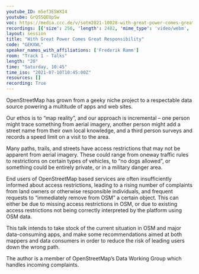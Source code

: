 ```yaml
---
youtube_ID: m5ef3E5WXI4
youtube: GrQSSQEUpSw
voc: https://media.ccc.de/v/sotm2021-10028-with-great-power-comes-great-responsibility
recordings: [{'size': 256, 'length': 2482, 'mime_type': 'video/webm', 'language': 'eng-ind', 'filename': 'sotm2021-10028-eng-ind-With_Great_Power_Comes_Great_Responsibility_webm-hd.webm', 'state': 'new', 'folder': 'webm-hd', 'high_quality': True, 'width': 1920, 'height': 1080, 'updated_at': '2021-11-08T21:02:43.597+01:00', 'recording_url': 'https://cdn.media.ccc.de/events/sotm/2021/webm-hd/sotm2021-10028-eng-ind-With_Great_Power_Comes_Great_Responsibility_webm-hd.webm', 'url': 'https://api.media.ccc.de/public/recordings/55539', 'event_url': 'https://api.media.ccc.de/public/events/04789607-1dd6-5a37-bda8-301a436f2866', 'conference_url': 'https://api.media.ccc.de/public/conferences/sotm2021'}, {'size': 143, 'length': 2482, 'mime_type': 'video/webm', 'language': 'eng-ind', 'filename': 'sotm2021-10028-eng-ind-With_Great_Power_Comes_Great_Responsibility_webm-sd.webm', 'state': 'new', 'folder': 'webm-sd', 'high_quality': False, 'width': 720, 'height': 576, 'updated_at': '2021-11-08T20:25:39.336+01:00', 'recording_url': 'https://cdn.media.ccc.de/events/sotm/2021/webm-sd/sotm2021-10028-eng-ind-With_Great_Power_Comes_Great_Responsibility_webm-sd.webm', 'url': 'https://api.media.ccc.de/public/recordings/55538', 'event_url': 'https://api.media.ccc.de/public/events/04789607-1dd6-5a37-bda8-301a436f2866', 'conference_url': 'https://api.media.ccc.de/public/conferences/sotm2021'}, {'size': 124, 'length': 2482, 'mime_type': 'video/mp4', 'language': 'eng-ind', 'filename': 'sotm2021-10028-eng-ind-With_Great_Power_Comes_Great_Responsibility_sd.mp4', 'state': 'new', 'folder': 'h264-sd', 'high_quality': False, 'width': 720, 'height': 576, 'updated_at': '2021-11-08T19:53:38.487+01:00', 'recording_url': 'https://cdn.media.ccc.de/events/sotm/2021/h264-sd/sotm2021-10028-eng-ind-With_Great_Power_Comes_Great_Responsibility_sd.mp4', 'url': 'https://api.media.ccc.de/public/recordings/55537', 'event_url': 'https://api.media.ccc.de/public/events/04789607-1dd6-5a37-bda8-301a436f2866', 'conference_url': 'https://api.media.ccc.de/public/conferences/sotm2021'}, {'size': 37, 'length': 2482, 'mime_type': 'audio/mpeg', 'language': 'eng', 'filename': 'sotm2021-10028-eng-With_Great_Power_Comes_Great_Responsibility_mp3.mp3', 'state': 'new', 'folder': 'mp3', 'high_quality': False, 'width': 0, 'height': 0, 'updated_at': '2021-11-08T19:48:04.275+01:00', 'recording_url': 'https://cdn.media.ccc.de/events/sotm/2021/mp3/sotm2021-10028-eng-With_Great_Power_Comes_Great_Responsibility_mp3.mp3', 'url': 'https://api.media.ccc.de/public/recordings/55536', 'event_url': 'https://api.media.ccc.de/public/events/04789607-1dd6-5a37-bda8-301a436f2866', 'conference_url': 'https://api.media.ccc.de/public/conferences/sotm2021'}, {'size': 274, 'length': 2482, 'mime_type': 'video/mp4', 'language': 'eng-ind', 'filename': 'sotm2021-10028-eng-ind-With_Great_Power_Comes_Great_Responsibility_hd.mp4', 'state': 'new', 'folder': 'h264-hd', 'high_quality': True, 'width': 1920, 'height': 1080, 'updated_at': '2021-11-08T19:46:18.576+01:00', 'recording_url': 'https://cdn.media.ccc.de/events/sotm/2021/h264-hd/sotm2021-10028-eng-ind-With_Great_Power_Comes_Great_Responsibility_hd.mp4', 'url': 'https://api.media.ccc.de/public/recordings/55535', 'event_url': 'https://api.media.ccc.de/public/events/04789607-1dd6-5a37-bda8-301a436f2866', 'conference_url': 'https://api.media.ccc.de/public/conferences/sotm2021'}, {'size': 235, 'length': 2482, 'mime_type': 'video/mp4', 'language': 'ind', 'filename': 'sotm2021-10028-ind-With_Great_Power_Comes_Great_Responsibility.mp4', 'state': 'new', 'folder': 'h264-hd', 'high_quality': True, 'width': 1920, 'height': 1080, 'updated_at': '2021-11-08T19:46:07.726+01:00', 'recording_url': 'https://cdn.media.ccc.de/events/sotm/2021/h264-hd/sotm2021-10028-ind-With_Great_Power_Comes_Great_Responsibility.mp4', 'url': 'https://api.media.ccc.de/public/recordings/55534', 'event_url': 'https://api.media.ccc.de/public/events/04789607-1dd6-5a37-bda8-301a436f2866', 'conference_url': 'https://api.media.ccc.de/public/conferences/sotm2021'}, {'size': 235, 'length': 2482, 'mime_type': 'video/mp4', 'language': 'eng', 'filename': 'sotm2021-10028-eng-With_Great_Power_Comes_Great_Responsibility.mp4', 'state': 'new', 'folder': 'h264-hd', 'high_quality': True, 'width': 1920, 'height': 1080, 'updated_at': '2021-11-08T19:45:56.284+01:00', 'recording_url': 'https://cdn.media.ccc.de/events/sotm/2021/h264-hd/sotm2021-10028-eng-With_Great_Power_Comes_Great_Responsibility.mp4', 'url': 'https://api.media.ccc.de/public/recordings/55533', 'event_url': 'https://api.media.ccc.de/public/events/04789607-1dd6-5a37-bda8-301a436f2866', 'conference_url': 'https://api.media.ccc.de/public/conferences/sotm2021'}]
layout: session
title: "With Great Power Comes Great Responsibility"
code: "GEKXWL"
speaker_names_with_affiliations: ['Frederik Ramm']
room: "Track 1 - Talks"
length: "20"
time: "Saturday, 10:45"
time_iso: "2021-07-10T10:45:00Z"
resources: []
recording: True
---
```

OpenStreetMap has grown from a geeky niche project to a respectable data source powering a multitude of apps and web sites.

Our ethos is to “map reality”, and our approach is incremental – one person might trace something from aerial imagery, another person might add a street name from their own local knowledge, and a third person surveys and records a speed limit on a visit to the area.

Many paths, trails, and streets have access restrictions that may not be apparent from aerial imagery. These could range from oneway traffic rules to restrictions on certain types of vehicles, to “no dogs allowed”, or something could be entirely private, or in a military danger area.

End users of OpenStreetMap based services are often insufficiently informed about access restrictions, leading to a rising number of complaints from land owners or otherwise responsible individuals, and frequent requests to “immediately remove from OSM” a certain object. This can either be due to missing access restrictions in OSM, or due to existing access restrictions not being correctly interpreted by the platform using OSM data.

This talk intends to take stock of the current situation in OSM and major data-consuming apps, and make some recommendations aimed at both mappers and data consumers in order to reduce the risk of leading users down the wrong path.

The author is a member of OpenStreetMap’s Data Working Group which handles incoming complaints.
